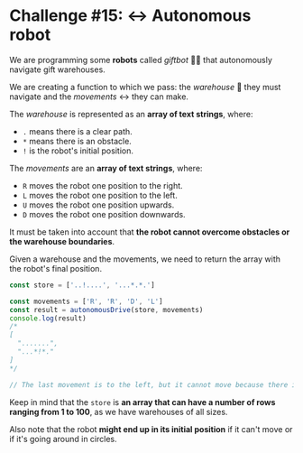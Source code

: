 # Challenge #15: ↔️ Autonomous robot

We are programming some **robots** called _giftbot_ 🤖🎁 that autonomously navigate gift warehouses.

We are creating a function to which we pass: the _warehouse_ 🏬 they must navigate and the _movements_ ↔️ they can make.

The _warehouse_ is represented as an **array of text strings**, where:

- `.` means there is a clear path.
- `*` means there is an obstacle.
- `!` is the robot's initial position.

The _movements_ are an **array of text strings**, where:

- `R` moves the robot one position to the right.
- `L` moves the robot one position to the left.
- `U` moves the robot one position upwards.
- `D` moves the robot one position downwards.

It must be taken into account that **the robot cannot overcome obstacles or the warehouse boundaries**.

Given a warehouse and the movements, we need to return the array with the robot's final position.

```js
const store = ['..!....', '...*.*.']

const movements = ['R', 'R', 'D', 'L']
const result = autonomousDrive(store, movements)
console.log(result)
/*
[
  ".......",
  "...*!*."
]
*/

// The last movement is to the left, but it cannot move because there is an obstacle.
```

Keep in mind that the `store` is **an array that can have a number of rows ranging from 1 to 100**, as we have warehouses of all sizes.

Also note that the robot **might end up in its initial position** if it can't move or if it's going around in circles.
